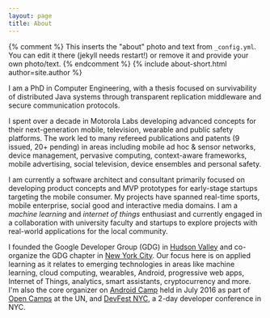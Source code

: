 ```yaml
---
layout: page
title: About
---
```


{% comment %}
  This inserts the "about" photo and text from `_config.yml`.
  You can edit it there (jekyll needs restart!) or remove it and provide your own photo/text.
{% endcomment %}
{% include about-short.html author=site.author %}

I am a PhD in Computer Engineering, with a thesis focused on survivability of distributed Java systems through transparent replication middleware and secure communication protocols.

I spent over a decade in Motorola Labs developing advanced concepts for their next-generation mobile, television, wearable and public safety platforms. The work led to many refereed publications and patents (9 issued, 20+ pending) in areas including mobile ad hoc & sensor networks, device management, pervasive computing, context-aware frameworks, mobile advertising, social television, device ensembles and personal safety.

I am currently a software architect and consultant primarily focused on developing product concepts and MVP prototypes for early-stage startups targeting the mobile consumer. My projects have spanned real-time sports, mobile enterprise, social good and interactive media domains. I am a _machine learning_ and _internet of things_ enthusiast and currently engaged in a collaboration with university faculty and startups to explore projects with real-world applications for the local community.

I founded the Google Developer Group (GDG) in [Hudson Valley](https://www.meetup.com/gdg-hudson-valley/) and co-organize the GDG chapter in [New York City](https://www.meetup.com/gdgnyc/). Our focus here is on applied learning as it relates to emerging technologies in areas like machine learning, cloud computing, wearables, Android, progressive web apps, Internet of Things, analytics, smart assistants, cryptocurrency and more. I'm also the core organizer on [Android Camp](https://androidcamp.splashthat.com/) held in July 2016 as part of [Open Camps](http://opencamps.org/team.html) at the UN, and [DevFest NYC](http://devfestnyc.com), a 2-day developer conference in NYC.


